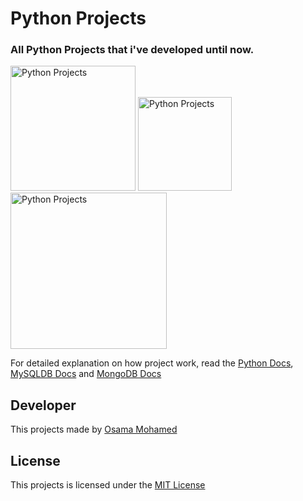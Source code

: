 # Python Projects
### All Python Projects that i've developed until now.

[<img src="https://www.python.org/static/community_logos/python-logo-master-v3-TM.png" width="200" title="Python Projects" >](https://github.com/osama-mohamed/python_projects)
[<img src="https://www.mysql.com/common/logos/logo-mysql-170x115.png" width="150" title="Python Projects" >](https://github.com/osama-mohamed/python_projects)
[<img src="https://webassets.mongodb.com/_com_assets/cms/mongodb-logo-rgb-j6w271g1xn.jpg" width="250" title="Python Projects" >](https://github.com/osama-mohamed/python_projects)

For detailed explanation on how project work, read the [Python Docs](https://www.python.org/doc/), [MySQLDB Docs](https://dev.mysql.com/doc/) and [MongoDB Docs](https://docs.mongodb.com/)

## Developer
This projects made by [Osama Mohamed](https://www.facebook.com/osama.mohamed.ms)

## License
This projects is licensed under the [MIT License](https://opensource.org/licenses/MIT)
